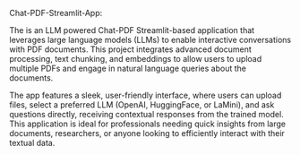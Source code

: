 Chat-PDF-Streamlit-App:

The is an LLM powered Chat-PDF Streamlit-based application that leverages large language models (LLMs) to enable interactive conversations with PDF documents. This project integrates advanced document processing, text chunking, and embeddings to allow users to upload multiple PDFs and engage in natural language queries about the documents. 

The app features a sleek, user-friendly interface, where users can upload files, select a preferred LLM (OpenAI, HuggingFace, or LaMini), and ask questions directly, receiving contextual responses from the trained model. This application is ideal for professionals needing quick insights from large documents, researchers, or anyone looking to efficiently interact with their textual data.



